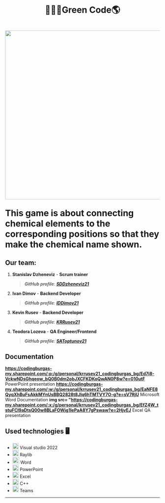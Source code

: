 <h1 align = "center">👩🏽‍🔬Green Code🌎<h1>
<p align = "center">
<img src = "https://cdn.discordapp.com/attachments/900372498720362496/1171493293083869215/greencode-high-resolution-logo.png?ex=655ce126&is=654a6c26&hm=3bb0337f6ebdb8ebcae6066b3bf2eed367a07bb7badcc3ddfc1aecb5fdf144b9&" height = "550" width = "800">
</p>

This game is about connecting chemical elements to the corresponding positions so that they make the chemical name shown.

 ## Our team:
1. **Stanislav Dzheneviz** - **Scrum trainer**	
   > ***GitHub profile***: [***SDDzheneviz21***](https://github.com/SDDzheneviz21)		
   
2. **Ivan Dimov** - **Backend Developer**	
   > ***GitHub profile***: [***IDDimov21***](https://github.com/IDDimov21)	

3. **Kevin Rusev** - **Backend Developer** 
   > ***GitHub profile***: [***KRRusev21***](https://github.com/KRRusev21)

4. **Teodora Lozeva** - **QA Engineer/Frontend**
   > ***GitHub profile***: [***SAToptunov21***](https://github.com/TLLozeva21)

## Documentation
**https://codingburgas-my.sharepoint.com/:p:/g/personal/krrusev21_codingburgas_bg/Ed7i8-VckwNDsGhqeow_bQ0B0dm2obJXCFKDKoQwAN0P8w?e=010utF** PowerPoint presentation
**https://codingburgas-my.sharepoint.com/:w:/g/personal/krrusev21_codingburgas_bg/EaNFE8QyqXhBuFsAkkMYnUsBBQ2828t8Jlq6hTMTVY7O-g?e=sV7RjU** Microsoft Word Documentation
**img src= "https://codingburgas-my.sharepoint.com/:x:/g/personal/krrusev21_codingburgas_bg/EfZ4W_tstuFCl9aDtsQ00w8BLaFOWjg1IePaA8Y7gPswaw?e=2HjvEJ** Excel QA presentation

## Used technologies 🖥️
- <img src="https://user-images.githubusercontent.com/85344134/175822710-50145fd8-297a-4cb0-adaf-619ce5585e69.png" width="20"> Visual studio 2022
- <img src="https://user-images.githubusercontent.com/85344134/175822788-d8dc850b-0c81-4724-9a4f-c822566e85ec.png" width="20"> Raylib
- <img src="https://user-images.githubusercontent.com/85344134/175822623-c0c00191-22b9-4917-9eb5-cb8868fd0a23.png" width="22"> Word
- <img src="https://media.discordapp.net/attachments/815253581149896790/818136011359518780/kisspng-microsoft-powerpoint-computer-software-microsoft-o-5b3b3927c75c49.3318087715306079118166-rem.png" width="20"> PowerPoint
- <img src="https://media.discordapp.net/attachments/815253581149896790/818134368848969728/1043px-Microsoft_Excel_2013_logo.svg_.png?width=551&height=541" width="20"> Excel
- <img src="https://user-images.githubusercontent.com/85344134/175822844-50fdef40-52f7-4d65-9c2e-b55bbec1fca3.png" width="20"> C++
- <img src="https://logos-world.net/wp-content/uploads/2021/04/Microsoft-Teams-Logo.png" width="20"> Teams
---	
